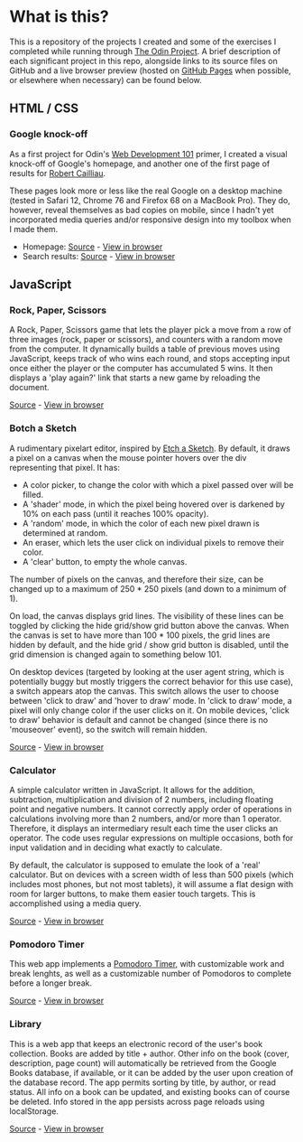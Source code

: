 # What is this?

This is a repository of the projects I created and some of the exercises I completed while running through [The Odin Project](https://www.theodinproject.com/). A brief description of each significant project in this repo, alongside links to its source files on GitHub and a live browser preview (hosted on [GitHub Pages](https://pages.github.com) when possible, or elsewhere when necessary) can be found below. 


## HTML / CSS

### Google knock-off

As a first project for Odin's [Web Development 101](https://www.theodinproject.com/courses/web-development-101) primer, I created a visual knock-off of Google's homepage, and another one of the first page of results for [Robert Cailliau](https://en.wikipedia.org/wiki/Robert_Cailliau). 

These pages look more or less like the real Google on a desktop machine (tested in Safari 12, Chrome 76 and Firefox 68 on a MacBook Pro). They do, however, reveal themselves as bad copies on mobile, since I hadn't yet incorporated media queries and/or responsive design into my toolbox when I made them.

- Homepage: [Source](https://github.com/Saranoya/odin/tree/master/html_css/google/homepage) - [View in browser](https://saranoya.github.io/odin/html_css/google/homepage/)
- Search results: [Source](https://github.com/Saranoya/odin/tree/master/html_css/google/search_results) - [View in browser](https://saranoya.github.io/odin/html_css/google/search_results/)

## JavaScript

### Rock, Paper, Scissors

A Rock, Paper, Scissors game that lets the player pick a move from a row of three images (rock, paper or scissors), and counters with a random move from the computer. It dynamically builds a table of previous moves using JavaScript, keeps track of who wins each round, and stops accepting input once either the player or the computer has accumulated 5 wins. It then displays a 'play again?' link that starts a new game by reloading the document.  

[Source](https://github.com/Saranoya/odin/tree/master/javascript/rock_paper_scissors) - [View in browser](https://saranoya.github.io/odin/javascript/rock_paper_scissors/)

### Botch a Sketch

A rudimentary pixelart editor, inspired by [Etch a Sketch](https://en.wikipedia.org/wiki/Etch_A_Sketch). By default, it draws a pixel on a canvas when the mouse pointer hovers over the div representing that pixel. It has: 

- A color picker, to change the color with which a pixel passed over will be filled. 
- A 'shader' mode, in which the pixel being hovered over is darkened by 10% on each pass (until it reaches 100% opacity). 
- A 'random' mode, in which the color of each new pixel drawn is determined at random.
- An eraser, which lets the user click on individual pixels to remove their color.
- A 'clear' button, to empty the whole canvas.

The number of pixels on the canvas, and therefore their size, can be changed up to a maximum of 250 * 250 pixels (and down to a minimum of 1). 

On load, the canvas displays grid lines. The visibility of these lines can be toggled by clicking the hide grid/show grid button above the canvas. When the canvas is set to have more than 100 * 100 pixels, the grid lines are hidden by default, and the hide grid / show grid button is disabled, until the grid dimension is changed again to something below 101. 

On desktop devices (targeted by looking at the user agent string, which is potentially buggy but mostly triggers the correct behavior for this use case), a switch appears atop the canvas. This switch allows the user to choose between 'click to draw' and 'hover to draw' mode. In 'click to draw' mode, a pixel will only change color if the user clicks on it. On mobile devices, 'click to draw' behavior is default and cannot be changed (since there is no 'mouseover' event), so the switch will remain hidden.  

[Source](https://github.com/Saranoya/odin/tree/master/javascript/etch_a_sketch) - [View in browser](https://saranoya.github.io/odin/javascript/etch_a_sketch/)

### Calculator

A simple calculator written in JavaScript. It allows for the addition, subtraction, multiplication and division of 2 numbers, including floating point and negative numbers. It cannot correctly apply order of operations in calculations involving more than 2 numbers, and/or more than 1 operator. Therefore, it displays an intermediary result each time the user clicks an operator. The code uses regular expressions on multiple occasions, both for input validation and in deciding what exactly to calculate. 

By default, the calculator is supposed to emulate the look of a 'real' calculator. But on devices with a screen width of less than 500 pixels (which includes most phones, but not most tablets), it will assume a flat design with room for larger buttons, to make them easier touch targets. This is accomplished using a media query. 

[Source](https://github.com/Saranoya/odin/tree/master/javascript/calculator) - [View in browser](https://saranoya.github.io/odin/javascript/calculator/)

### Pomodoro Timer

This web app implements a [Pomodoro Timer](https://en.wikipedia.org/wiki/Pomodoro_Technique), with customizable work and break lenghts, as well as a customizable number of Pomodoros to complete before a longer break.  

[Source](https://github.com/Saranoya/odin/tree/master/javascript/pomodoro) - [View in browser](https://saranoya.github.io/odin/javascript/pomodoro/)

### Library

This is a web app that keeps an electronic record of the user's book collection. Books are added by title + author. Other info on the book (cover, description, page count) will automatically be retrieved from the Google Books database, if available, or it can be added by the user upon creation of the database record. The app permits sorting by title, by author, or read status. All info on a book can be updated, and existing books can of course be deleted. Info stored in the app persists across page reloads using localStorage. 

[Source](https://github.com/Saranoya/odin/tree/master/javascript/library) - [View in browser](https://saranoya.github.io/odin/javascript/library/)
